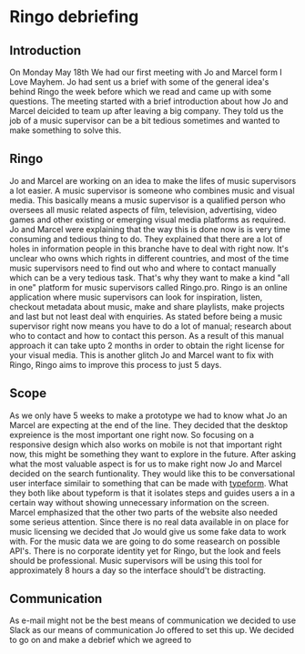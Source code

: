 # Ringo debriefing

## Introduction

On Monday May 18th We had our first meeting with Jo and Marcel form I Love Mayhem. Jo had sent us a brief with some of the general idea's behind Ringo the week before which we read and came up with some questions. The meeting started with a brief introduction about how Jo and Marcel deicided to team up after leaving a big company. They told us the job of a music supervisor can be a bit tedious sometimes and wanted to make something to solve this. 

## Ringo

Jo and Marcel are working on an idea to make the lifes of music supervisors a lot easier. A music supervisor is someone who combines music and visual media. This basically means a music supervisor is a qualified person who oversees all music related aspects of film, television, advertising, video games and other existing or emerging visual media platforms as required. Jo and Marcel were explaining that the way this is done now is is very time consuming and tedious thing to do. They explained that there are a lot of holes in information people in this branche have to deal with right now. It's unclear who owns which rights in different countries, and most of the time music supervisors need to find out who and where to contact manually which can be a very tedious task. That's why they want to make a kind "all in one" platform for music supervisors called Ringo.pro. Ringo is an online application where music supervisors can look for inspiration, listen, checkout metadata about music, make and share playlists, make projects and last but not least deal with enquiries. As stated before being a music supervisor right now means you have to do a lot of manual; research about who to contact and how to contact this person. As a result of this manual approach it can take upto 2 months in order to obtain the right license for your visual media. This is another glitch Jo and Marcel want to fix with Ringo, Ringo aims to improve this process to just 5 days.

## Scope

As we only have 5 weeks to make a prototype we had to know what Jo an Marcel are expecting at the end of the line. They decided that the desktop expreience is the most important one right now. So focusing on a responsive design which also works on mobile is not that important right now, this might be something they want to explore in the future. After asking what the most valuable aspect is for us to make right now Jo and Marcel decided on the search funtionality. They would like this to be conversational user interface similair to something that can be made with [typeform](https://www.typeform.com/product/). What they both like about typeform is that it isolates steps and guides users a in a certain way without showing unnecessary information on the screen. Marcel emphasized that the other two parts of the website also needed some serieus attention. Since there is no real data available in on place for music licensing we decided that Jo would give us some fake data to work with. For the music data we are going to do some reasearch on possible API's. There is no corporate identity yet for Ringo, but the look and feels should be professional. Music supervisors will be using this tool for approximately 8 hours a day so the interface should't be distracting.

## Communication

As e-mail might not be the best means of communication we decided to use Slack as our means of communication Jo offered to set this up. We decided to go on and make a debrief which we agreed to 